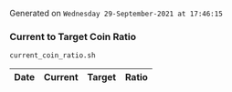Generated on `Wednesday 29-September-2021 at 17:46:15`

### Current to Target Coin Ratio
`current_coin_ratio.sh`

Date|Current|Target|Ratio
---|---|---|---
